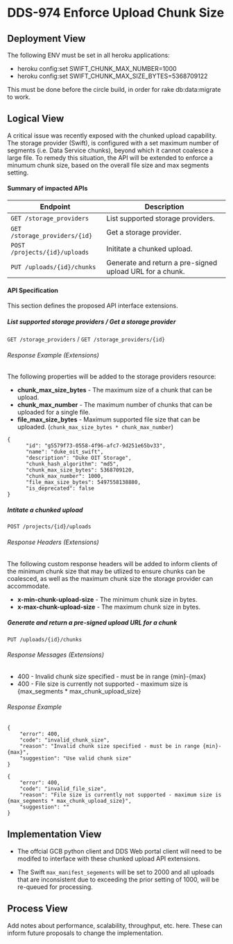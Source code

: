 # DDS-974 Enforce Upload Chunk Size

## Deployment View

The following ENV must be set in all heroku applications:
  - heroku config:set SWIFT_CHUNK_MAX_NUMBER=1000
  - heroku config:set SWIFT_CHUNK_MAX_SIZE_BYTES=5368709122

This must be done before the circle build, in order for rake db:data:migrate
to work.

## Logical View

A critical issue was recently exposed with the chunked upload capability.  The  storage provider (Swift), is configured with a set maximum number of segments (i.e. Data Service chunks), beyond which it cannot coalesce a large file.  To remedy this situation, the API will be extended to enforce a minumum chunk size, based on the overall file size and max segments setting.

#### Summary of impacted APIs

|Endpoint |Description |
|---|---|
| `GET /storage_providers` | List supported storage providers. |
| `GET /storage_providers/{id}` | Get a storage provider. |
| `POST /projects/{id}/uploads` | Inititate a chunked upload. |
| `PUT /uploads/{id}/chunks` | Generate and return a pre-signed upload URL for a chunk.  |

#### API Specification
This section defines the proposed API interface extensions.

##### List supported storage providers / Get a storage provider
`GET /storage_providers` / `GET /storage_providers/{id}`

###### Response Example (Extensions)
The following properties will be added to the storage providers resource:

+ **chunk\_max\_size\_bytes** - The maximum size of a chunk that can be upload.
+ **chunk\_max\_number** - The maximum number of chunks that can be uploaded for a single file.
+ **file\_max\_size\_bytes** - Maximum supported file size that can be uploaded. (`chunk_max_size_bytes * chunk_max_number`)

```
{
      "id": "g5579f73-0558-4f96-afc7-9d251e65bv33",
      "name": "duke_oit_swift",
      "description": "Duke OIT Storage",
      "chunk_hash_algorithm": "md5",
      "chunk_max_size_bytes": 5368709120,
      "chunk_max_number": 1000,
      "file_max_size_bytes": 5497558138880,    
      "is_deprecated": false
}
```

##### Intitate a chunked upload
`POST /projects/{id}/uploads`

###### Response Headers (Extensions)
The following custom response headers will be added to inform clients of the minimum chunk size that may be utlized to ensure chunks can be coalesced, as well as the maximum chunk size the storage provider can accommodate.

+ **x-min-chunk-upload-size** - The minimum chunk size in bytes.
+ **x-max-chunk-upload-size** - The maximum chunk size in bytes.

##### Generate and return a pre-signed upload URL for a chunk
`PUT /uploads/{id}/chunks`

###### Response Messages (Extensions)
+ 400 - Invalid chunk size specified - must be in range {min}-{max}
+ 400 - File size is currently not supported - maximum size is {max_segments * max_chunk_upload_size}

###### Response Example
```
{
	"error": 400,
	"code": "invalid_chunk_size",
	"reason": "Invalid chunk size specified - must be in range {min}-{max}",
	"suggestion": "Use valid chunk size"
}
```

```
{
	"error": 400,
	"code": "invalid_file_size",
	"reason": "File size is currently not supported - maximum size is {max_segments * max_chunk_upload_size}",
	"suggestion": ""
}
```

## Implementation View

+ The offcial GCB python client and DDS Web portal client will need to be modifed to interface with these chunked upload API extensions.

+ The Swift `max_manifest_segements` will be set to 2000 and all uploads that are inconsistent due to exceeding the prior setting of 1000, will be re-queued for processing.

## Process View

Add notes about performance, scalability, throughput, etc. here. These can inform future proposals to change the implementation.
